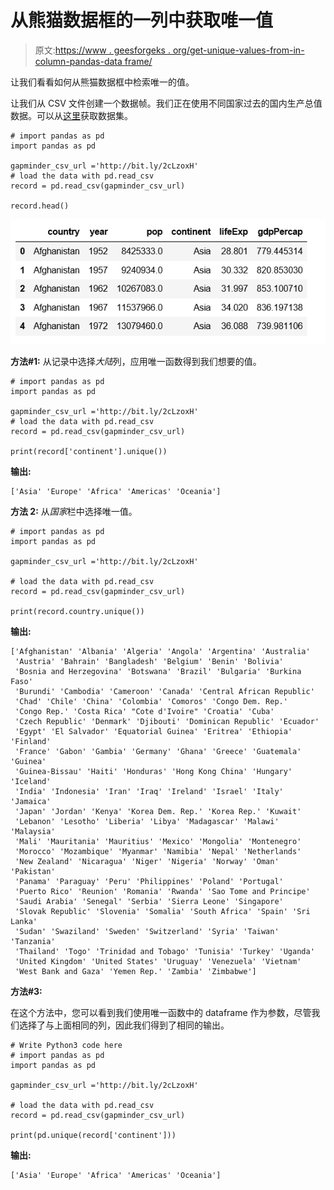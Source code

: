 # 从熊猫数据框的一列中获取唯一值

> 原文:[https://www . geesforgeks . org/get-unique-values-from-in-column-pandas-data frame/](https://www.geeksforgeeks.org/getting-unique-values-from-a-column-in-pandas-dataframe/)

让我们看看如何从熊猫数据框中检索唯一的值。

让我们从 CSV 文件创建一个数据帧。我们正在使用不同国家过去的国内生产总值数据。可以从[这里](https://raw.githubusercontent.com/resbaz/r-novice-gapminder-files/master/data/gapminder-FiveYearData.csv)获取数据集。

```
# import pandas as pd
import pandas as pd

gapminder_csv_url ='http://bit.ly/2cLzoxH'
# load the data with pd.read_csv
record = pd.read_csv(gapminder_csv_url)

record.head()
```

![](img/838c51b639fa70a847611458dae9f0ec.png)

**方法#1:** 从记录中选择*大陆*列，应用唯一函数得到我们想要的值。

```
# import pandas as pd
import pandas as pd

gapminder_csv_url ='http://bit.ly/2cLzoxH'
# load the data with pd.read_csv
record = pd.read_csv(gapminder_csv_url)

print(record['continent'].unique())
```

**输出:**

```
['Asia' 'Europe' 'Africa' 'Americas' 'Oceania']

```

**方法 2:** 从*国家*栏中选择唯一值。

```
# import pandas as pd
import pandas as pd

gapminder_csv_url ='http://bit.ly/2cLzoxH'

# load the data with pd.read_csv
record = pd.read_csv(gapminder_csv_url)

print(record.country.unique())
```

**输出:**

```
['Afghanistan' 'Albania' 'Algeria' 'Angola' 'Argentina' 'Australia'
 'Austria' 'Bahrain' 'Bangladesh' 'Belgium' 'Benin' 'Bolivia'
 'Bosnia and Herzegovina' 'Botswana' 'Brazil' 'Bulgaria' 'Burkina Faso'
 'Burundi' 'Cambodia' 'Cameroon' 'Canada' 'Central African Republic'
 'Chad' 'Chile' 'China' 'Colombia' 'Comoros' 'Congo Dem. Rep.'
 'Congo Rep.' 'Costa Rica' "Cote d'Ivoire" 'Croatia' 'Cuba'
 'Czech Republic' 'Denmark' 'Djibouti' 'Dominican Republic' 'Ecuador'
 'Egypt' 'El Salvador' 'Equatorial Guinea' 'Eritrea' 'Ethiopia' 'Finland'
 'France' 'Gabon' 'Gambia' 'Germany' 'Ghana' 'Greece' 'Guatemala' 'Guinea'
 'Guinea-Bissau' 'Haiti' 'Honduras' 'Hong Kong China' 'Hungary' 'Iceland'
 'India' 'Indonesia' 'Iran' 'Iraq' 'Ireland' 'Israel' 'Italy' 'Jamaica'
 'Japan' 'Jordan' 'Kenya' 'Korea Dem. Rep.' 'Korea Rep.' 'Kuwait'
 'Lebanon' 'Lesotho' 'Liberia' 'Libya' 'Madagascar' 'Malawi' 'Malaysia'
 'Mali' 'Mauritania' 'Mauritius' 'Mexico' 'Mongolia' 'Montenegro'
 'Morocco' 'Mozambique' 'Myanmar' 'Namibia' 'Nepal' 'Netherlands'
 'New Zealand' 'Nicaragua' 'Niger' 'Nigeria' 'Norway' 'Oman' 'Pakistan'
 'Panama' 'Paraguay' 'Peru' 'Philippines' 'Poland' 'Portugal'
 'Puerto Rico' 'Reunion' 'Romania' 'Rwanda' 'Sao Tome and Principe'
 'Saudi Arabia' 'Senegal' 'Serbia' 'Sierra Leone' 'Singapore'
 'Slovak Republic' 'Slovenia' 'Somalia' 'South Africa' 'Spain' 'Sri Lanka'
 'Sudan' 'Swaziland' 'Sweden' 'Switzerland' 'Syria' 'Taiwan' 'Tanzania'
 'Thailand' 'Togo' 'Trinidad and Tobago' 'Tunisia' 'Turkey' 'Uganda'
 'United Kingdom' 'United States' 'Uruguay' 'Venezuela' 'Vietnam'
 'West Bank and Gaza' 'Yemen Rep.' 'Zambia' 'Zimbabwe']

```

**方法#3:**

在这个方法中，您可以看到我们使用唯一函数中的 dataframe 作为参数，尽管我们选择了与上面相同的列，因此我们得到了相同的输出。

```
# Write Python3 code here
# import pandas as pd
import pandas as pd

gapminder_csv_url ='http://bit.ly/2cLzoxH'

# load the data with pd.read_csv
record = pd.read_csv(gapminder_csv_url)

print(pd.unique(record['continent']))
```

**输出:**

```
['Asia' 'Europe' 'Africa' 'Americas' 'Oceania']

```